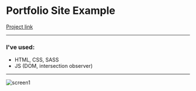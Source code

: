# Portfolio Site Example
[Project link](https://annqk.github.io/portfolio_site_example/)

---
### I've used:
- HTML, CSS, SASS
- JS (DOM, intersection observer)
---
![screen1](https://user-images.githubusercontent.com/89069692/155992998-e019f29a-7837-4ba8-abbf-b7f8f9a3e13e.png)
